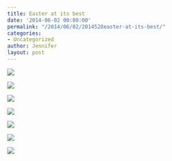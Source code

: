 ```yaml
---
title: Easter at its best
date: '2014-06-02 00:00:00'
permalink: "/2014/06/02/2014528easter-at-its-best/"
categories:
- Uncategorized
author: Jennifer
layout: post
---
```


<div class="image-gallery-wrapper">
  <p>
    <img src="http://static1.squarespace.com/static/50db6bb3e4b015296cd43789/50dfa5b1e4b0dc6320e0b5ea/538cca38e4b022cc4c7d20ad/1401735773711/2014-04-19+10.34.39.jpg.39.jpg?format=original" />
  </p>

  <p>
    <img src="http://static1.squarespace.com/static/50db6bb3e4b015296cd43789/50dfa5b1e4b0dc6320e0b5ea/538cca41e4b022cc4c7d20b9/1401735786553/2014-04-19+09.50.56.jpg.56.jpg?format=original" />
  </p>

  <p>
    <img src="http://static1.squarespace.com/static/50db6bb3e4b015296cd43789/50dfa5b1e4b0dc6320e0b5ea/538cca45e4b022cc4c7d20c7/1401735779921/2014-04-19+10.21.47.jpg.47.jpg?format=original" />
  </p>

  <p>
    <img src="http://static1.squarespace.com/static/50db6bb3e4b015296cd43789/50dfa5b1e4b0dc6320e0b5ea/538cca4ae4b022cc4c7d20d5/1401735778994/2014-04-19+10.33.08.jpg.08.jpg?format=original" />
  </p>

  <p>
    <img src="http://static1.squarespace.com/static/50db6bb3e4b015296cd43789/50dfa5b1e4b0dc6320e0b5ea/538cca52e4b022cc4c7d20e7/1401735788031/2014-04-19+11.02.14.jpg.14.jpg?format=original" />
  </p>

  <p>
    <img src="http://static1.squarespace.com/static/50db6bb3e4b015296cd43789/50dfa5b1e4b0dc6320e0b5ea/538cca58e4b022cc4c7d20eb/1401735786924/2014-04-19+11.15.04.jpg.04.jpg?format=original" />
  </p>

  <p>
    <img src="http://static1.squarespace.com/static/50db6bb3e4b015296cd43789/50dfa5b1e4b0dc6320e0b5ea/538cca5ce4b022cc4c7d20ee/1401735788179/2014-04-19+11.15.11.jpg.11.jpg?format=original" />
  </p>
</div>
